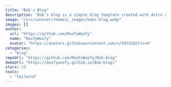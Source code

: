 ```yaml
---
title: "Bob's Blog"
description: "Bob's blog is a simple blog template created with Astro & Tailwindcss"
image: "/src/content/themes/_images/bobs-blog.webp"
images: []
author:
  url: "https://github.com/MoofyWoofy"
  name: "MoofyWoofy"
  avatar: "https://avatars.githubusercontent.com/u/59331821?v=4"
categories:
  - "blog"
repoUrl: "https://github.com/MoofyWoofy/Bob-blog"
demoUrl: "https://moofywoofy.github.io/Bob-blog/"
stars: 13
tools:
  - "tailwind"
---
```

